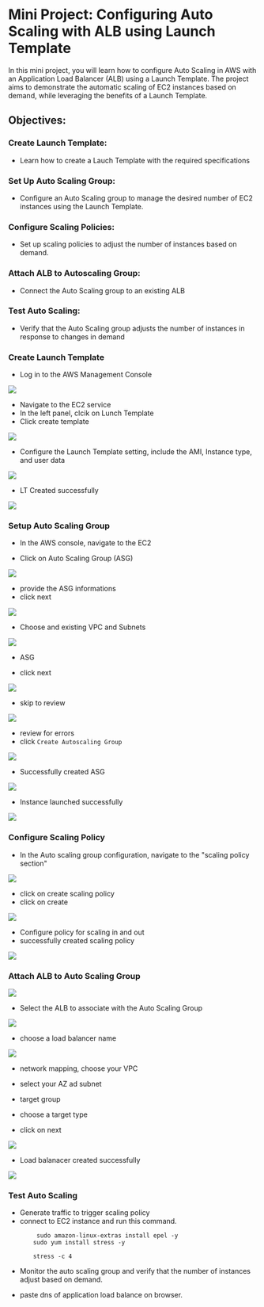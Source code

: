 # Mini Project: Configuring Auto Scaling with ALB using Launch Template

In this mini project, you will learn how to configure Auto Scaling in AWS with an Application Load Balancer (ALB) using a Launch Template. The project aims to demonstrate the automatic scaling of EC2 instances based on demand, while leveraging the benefits of a Launch Template.

## Objectives:

### Create Launch Template:

* Learn how to create a Lauch Template with the required specifications

### Set Up Auto Scaling Group:

* Configure an Auto Scaling group to manage the desired number of EC2 instances using the Launch Template.

### Configure Scaling Policies:

* Set up scaling policies to adjust the number of instances based on demand.

### Attach ALB to Autoscaling Group:

* Connect the Auto Scaling group to an existing ALB

### Test Auto Scaling:

* Verify that the Auto Scaling group adjusts the number of instances in response to changes in demand

### Create Launch Template

* Log in to the AWS Management Console

![](1.%20Log-in.png)

* Navigate to the EC2 service
* In the left panel, clcik on Lunch Template
* Click create template

![](2.%20Launch%20Template.png)

* Configure the Launch Template setting, include the AMI, Instance type, and user data

![](3.%20naming.png)

* LT Created successfully

![](4.%20Successful.png)

### Setup Auto Scaling Group

* In the AWS console, navigate to the EC2

* Click on Auto Scaling Group (ASG)

![](5.%20Auto-Scaling.png)

* provide the ASG informations
* click next

![](6.%20naming.png)

* Choose and existing VPC and Subnets

![](7.%20VPC%20and%20Subnets.png)

* ASG


* click next

![](8.%20naming.png)

* skip to review

![](9.%20Skip.png)

* review for errors
* click `Create Autoscaling Group`

![](10.%20Create%20Auto%20Scaling%20Group.png)

* Successfully created ASG

![](11.%20Successful.png)

* Instance launched successfully

![](12.%20instances%20running.png)

### Configure Scaling Policy

* In the Auto scaling group configuration, navigate to the "scaling policy section"

![](13.%20policy.png)

* click on create scaling policy
* click on create

![](14.%20Policy%20tracking.png)

* Configure policy for scaling in and out
* successfully created scaling policy

![](15.%20Successful.png)

### Attach ALB to Auto Scaling Group

![](16.%20Load%20Balancer.png)

* Select the ALB to associate with the Auto Scaling Group

![](17.%20Load%20balancer%20create.png)

* choose a load balancer name

![](18.%20Configure.png)

* network mapping, choose your VPC
* select your AZ ad subnet

* target group
* choose a target type
* click on next

![](19.%20Target%20Group.png)

* Load balanacer created successfully

![](20.%20Successful.png)

### Test Auto Scaling

* Generate traffic to trigger scaling policy
* connect to EC2 instance and run this command.

```sudo
        sudo amazon-linux-extras install epel -y
       sudo yum install stress -y

       stress -c 4 
```

* Monitor the auto scaling group and verify that the number of instances adjust based on demand.

* paste dns of application load balance on browser.







